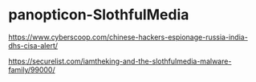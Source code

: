 # panopticon-SlothfulMedia

https://www.cyberscoop.com/chinese-hackers-espionage-russia-india-dhs-cisa-alert/

https://securelist.com/iamtheking-and-the-slothfulmedia-malware-family/99000/
